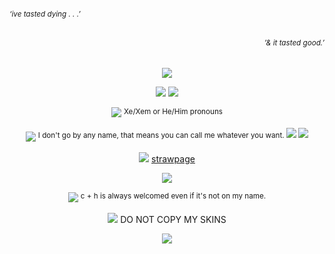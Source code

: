 <div align="left">
  
###### <sub>‘ive tasted dying . . .’
<div align="right">
  
###### <sub>’& it tasted good.’
<div align="center">
  
![](https://files.catbox.moe/kl1149.png)

![](https://64.media.tumblr.com/d8d2c9c0d8d73a4bebc7eb9008117ca1/56713ce76ebaf535-4c/s2048x3072/1a1a7c89a53e0281f3580058c59566721f0bb8f4.pnj)
![](https://files.catbox.moe/pct622.png)

![](https://files.catbox.moe/qupc0s.gif) <sup>Xe/Xem or He/Him pronouns

 ![](https://files.catbox.moe/levpgb.gif) <sup>I don't go by any name, that means you can call me whatever you want.
 ![](https://files.catbox.moe/yy3gcr.png)
 ![](https://64.media.tumblr.com/624b6694328380b7bc35dba83c81cf27/c6ded6d0b081f327-58/s1280x1920/d17922d48641c3f3f733d811fbdef88fa6641d90.gif)
 
 ![](https://64.media.tumblr.com/898dd259b5bfe749b37fb2961204a5b6/346ba69c2feb4339-7b/s75x75_c1/9df7d1d616070c446fbca32a1f4b41e6308b5307.gif) [strawpage](https://blades-bf.straw.page/)
 
 ![](https://64.media.tumblr.com/876ba7ab2f5b7f776e2799ed103ecf4d/035ab0bcb0979d85-b0/s500x750/ae395b6dd6d1f17fdc63dca23b881dbb4c421f90.pnj)
 
 ![](https://64.media.tumblr.com/cac2d1d192b109233a1fd991a305c094/3b058a9e8494a6de-9a/s75x75_c1/ccf984b27136430be463b5f2bfe88f47bf428574.gifv) <sup>c + h is always welcomed even if it's not on my name.

 ![](https://64.media.tumblr.com/9abad9973cd78b80f833754b83a8e4e8/e3171d1c26bc6727-9a/s75x75_c1/f2a2eead99e99f5cb34c7f3ed69b74a0f90ce854.gifv) DO NOT COPY MY SKINS
 

![](https://64.media.tumblr.com/4c44fc528e935b40d361111b6e19c026/c6ded6d0b081f327-c6/s1280x1920/7e6a3aadff0b3062fd276fd31ee2e100f618bb8e.gifv)
